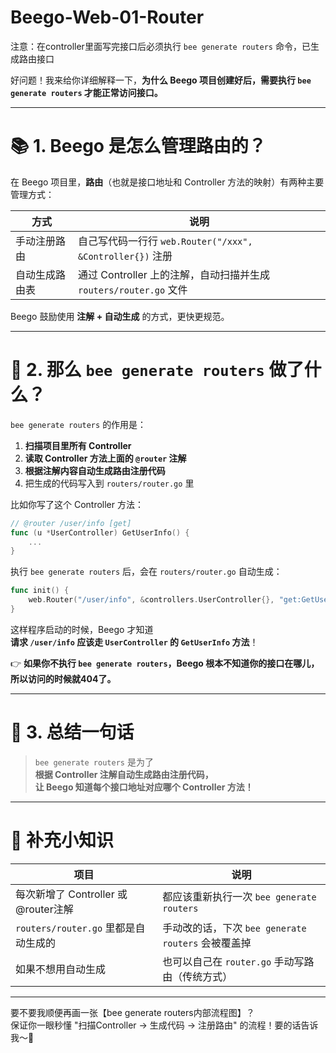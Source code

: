 


# Beego-Web-01-Router


注意：在controller里面写完接口后必须执行 `bee generate routers` 命令，已生成路由接口



好问题！我来给你详细解释一下，**为什么 Beego 项目创建好后，需要执行 `bee generate routers` 才能正常访问接口。**

---

# 📚 1. Beego 是怎么管理路由的？

在 Beego 项目里，**路由**（也就是接口地址和 Controller 方法的映射）有两种主要管理方式：

| 方式          | 说明 |
|--------------|-----|
| 手动注册路由   | 自己写代码一行行 `web.Router("/xxx", &Controller{})` 注册 |
| 自动生成路由表 | 通过 Controller 上的注解，自动扫描并生成 `routers/router.go` 文件 |

Beego 鼓励使用 **注解 + 自动生成** 的方式，更快更规范。

---

# 📜 2. 那么 `bee generate routers` 做了什么？

`bee generate routers` 的作用是：

1. **扫描项目里所有 Controller**
2. **读取 Controller 方法上面的 `@router` 注解**
3. **根据注解内容自动生成路由注册代码**
4. 把生成的代码写入到 `routers/router.go` 里

比如你写了这个 Controller 方法：

```go
// @router /user/info [get]
func (u *UserController) GetUserInfo() {
    ...
}
```

执行 `bee generate routers` 后，会在 `routers/router.go` 自动生成：

```go
func init() {
    web.Router("/user/info", &controllers.UserController{}, "get:GetUserInfo")
}
```

这样程序启动的时候，Beego 才知道  
**请求 `/user/info` 应该走 `UserController` 的 `GetUserInfo` 方法**！

👉 **如果你不执行 `bee generate routers`，Beego 根本不知道你的接口在哪儿，所以访问的时候就404了。**

---

# 🚀 3. 总结一句话

> `bee generate routers` 是为了  
> **根据 Controller 注解自动生成路由注册代码，  
> 让 Beego 知道每个接口地址对应哪个 Controller 方法！**

---

# 📌 补充小知识

| 项目                              | 说明 |
|----------------------------------|-----|
| 每次新增了 Controller 或 @router注解 | 都应该重新执行一次 `bee generate routers` |
| `routers/router.go` 里都是自动生成的 | 手动改的话，下次 `bee generate routers` 会被覆盖掉 |
| 如果不想用自动生成               | 也可以自己在 `router.go` 手动写路由（传统方式） |

---

要不要我顺便再画一张【bee generate routers内部流程图】？  
保证你一眼秒懂 "扫描Controller → 生成代码 → 注册路由" 的流程！要的话告诉我～🌟
